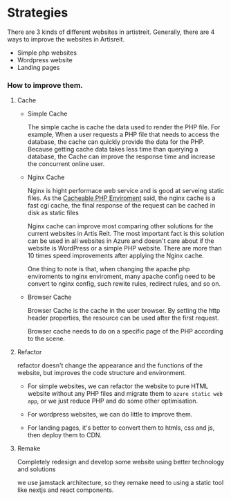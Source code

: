 # Strategies

There are 3 kinds of different websites in artistreit. Generally, there are 4 ways to improve the websites in Artisreit.

- Simple php websites
- Wordpress website
- Landing pages

### How to improve them.

1. Cache

    - Simple Cache

        The simple cache is cache the data used to render the PHP file. For example, When a user requests a PHP file that needs to access the database, the cache can quickly provide the data for the PHP. Because getting cache data takes less time than querying a database, the Cache can improve the response time and increase the concurrent online user.

    - Nginx Cache

        Nginx is hight performace web service and is good at serveing static files.
        As the [Cacheable PHP Enviroment](./c2_1-cacheable_php_enviroment.md) said, the nginx cache is a fast cgi cache, the final response of the request can be cached in disk as static files

        Nginx cache can improve most comparing other solutions for the current websites in Artis Reit. The most important fact is this solution can be used in all websites in Azure and doesn't care about if the website is WordPress or a simple PHP website. There are more than 10 times speed improvements after applying the Nginx cache.

        One thing to note is that, when changing the apache php enviroments to nginx enviroment, many apache config need to be convert to nginx config, such rewite rules, redirect rules, and so on.

    - Browser Cache

        Browser Cache is the cache in the user browser. By setting the http header properties, the resource can be used after the first request.

        Browser cache needs to do on a specific page of the PHP according to the scene.


2. Refactor

    refactor doesn't change the appearance and the functions of the website, but improves the code structure and environment.

    - For simple websites, we can refactor the website to pure HTML website without any PHP files and migrate them to `azure static web app`, or we just reduce PHP and do some other optimisation.

    - For wordpress websites, we can do little to improve them. 

    - For landing pages, it's better to convert them to htmls, css and js, then deploy them to CDN.

3. Remake

    Completely redesign and develop some website using better technology and solutions

    we use jamstack architecture, so they remake need to using a static tool like nextjs and react components.


